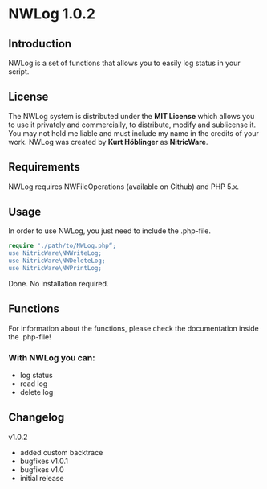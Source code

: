 # NWLog 1.0.2
## Introduction
NWLog is a set of functions that allows you to easily log status in your script.
## License
The NWLog system is distributed under the **MIT License** which allows you to use it privately and commercially, to distribute, modify and sublicense it. You may not hold me liable and must include my name in the credits of your work.
NWLog was created by **Kurt Höblinger** as **NitricWare**.
## Requirements
NWLog requires NWFileOperations (available on Github) and PHP 5.x.
## Usage
In order to use NWLog, you just need to include the .php-file.
```php
require "./path/to/NWLog.php“;
use NitricWare\NWWriteLog;
use NitricWare\NWDeleteLog;
use NitricWare\NWPrintLog;
```
Done. No installation required.
## Functions
For information about the functions, please check the documentation inside the .php-file!
### With NWLog you can:
* log status
* read log
* delete log

## Changelog
v1.0.2
- added custom backtrace
- bugfixes
v1.0.1
- bugfixes
v1.0
- initial release